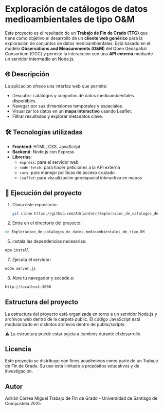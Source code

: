 # Exploración de catálogos de datos medioambientales de tipo O&M

Este proyecto es el resultado de un **Trabajo de Fin de Grado (TFG)** que tiene como objetivo el desarrollo de un **cliente web genérico** para la exploración de conjuntos de datos medioambientales. Está basado en el modelo **Observations and Measurements (O&M)** del Open Geospatial Consortium (OGC) y permite la interacción con una **API externa** mediante un servidor intermedio en Node.js.

## 🌐 Descripción

La aplicación ofrece una interfaz web que permite:

- Descubrir catálogos y conjuntos de datos medioambientales disponibles.
- Navegar por sus dimensiones temporales y espaciales.
- Visualizar los datos en un **mapa interactivo** usando Leaflet.
- Filtrar resultados y explorar metadatos clave.

## 🛠️ Tecnologías utilizadas

- **Frontend**: HTML, CSS, JavaScript  
- **Backend**: Node.js con Express  
- **Librerías**:
  - `express`: para el servidor web
  - `node-fetch`: para hacer peticiones a la API externa
  - `cors`: para manejar políticas de acceso cruzado
  - `Leaflet`: para visualización geoespacial interactiva en mapas

## 🚀 Ejecución del proyecto

1. Clona este repositorio:
   ```bash
   git clone https://github.com/AdrianCorr/Exploracion_de_catalogos_de_datos_medioambientales_de_tipo_OM.git
   ```
2. Entra en el directorio del proyecto:
  ```bash
  cd Exploracion_de_catalogos_de_datos_medioambientales_de_tipo_OM
  ```
5. Instala las dependencias necesarias:
  ```bash
  npm install
  ```
7. Ejecuta el servidor:
  ```bash
  node server.js
  ```
8. Abre tu navegador y accede a:
  ```bash
  http://localhost:3000
  ```

## Estructura del proyecto
La estructura del proyecto está organizada en torno a un servidor Node.js y archivos web dentro de la carpeta public. El código JavaScript está modularizado en distintos archivos dentro de public/scripts.

   ⚠️ La estructura puede estar sujeta a cambios durante el desarrollo.

## Licencia

Este proyecto se distribuye con fines académicos como parte de un Trabajo de Fin de Grado. Su uso está limitado a propósitos educativos y de investigación.

## Autor

Adrián Correa Miguel
Trabajo de Fin de Grado - Universidad de Santiago de Compostela
2025
